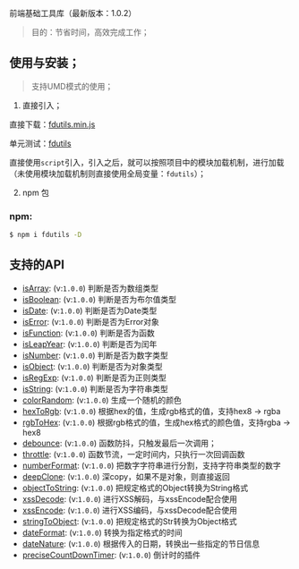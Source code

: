 
前端基础工具库（最新版本：1.0.2）

> 目的：节省时间，高效完成工作；

## 使用与安装；

> 支持UMD模式的使用；

1. 直接引入；

直接下载：[fdutils.min.js](https://github.com/zhangyunling/fdutils/blob/master/dist/fdutils.min.js)

单元测试：[fdutils](http://www.zhangyunling.com/study/fdutils/)

直接使用`script`引入，引入之后，就可以按照项目中的模块加载机制，进行加载（未使用模块加载机制则直接使用全局变量：`fdutils`）；

2. npm 包

### npm:
``` bash
$ npm i fdutils -D
```

## 支持的API


- [isArray](./docs/isArray.md): (v:`1.0.0`) 判断是否为数组类型
- [isBoolean](./docs/isBoolean.md): (v:`1.0.0`) 判断是否为布尔值类型
- [isDate](./docs/isDate.md): (v:`1.0.0`) 判断是否为Date类型
- [isError](./docs/isError.md): (v:`1.0.0`) 判断是否为Error对象
- [isFunction](./docs/isFunction.md): (v:`1.0.0`) 判断是否为函数
- [isLeapYear](./docs/isLeapYear.md): (v:`1.0.0`) 判断是否为闰年
- [isNumber](./docs/isNumber.md): (v:`1.0.0`) 判断是否为数字类型
- [isObject](./docs/isObject.md): (v:`1.0.0`) 判断是否为对象类型
- [isRegExp](./docs/isRegExp.md): (v:`1.0.0`) 判断是否为正则类型
- [isString](./docs/isString.md): (v:`1.0.0`) 判断是否为字符串类型
- [colorRandom](./docs/colorRandom.md): (v:`1.0.0`) 生成一个随机的颜色
- [hexToRgb](./docs/hexToRgb.md): (v:`1.0.0`) 根据hex的值，生成rgb格式的值，支持hex8 -> rgba
- [rgbToHex](./docs/rgbToHex.md): (v:`1.0.0`) 根据rgb格式的值，生成hex格式的颜色值，支持rgba -> hex8
- [debounce](./docs/debounce.md): (v:`1.0.0`) 函数防抖，只触发最后一次调用；
- [throttle](./docs/throttle.md): (v:`1.0.0`) 函数节流，一定时间内，只执行一次回调函数
- [numberFormat](./docs/numberFormat.md): (v:`1.0.0`) 把数字字符串进行分割，支持字符串类型的数字
- [deepClone](./docs/deepClone.md): (v:`1.0.0`) 深copy，如果不是对象，则直接返回
- [objectToString](./docs/objectToString.md): (v:`1.0.0`) 把规定格式的Object转换为String格式
- [xssDecode](./docs/xssDecode.md): (v:`1.0.0`) 进行XSS解码，与xssEncode配合使用
- [xssEncode](./docs/xssEncode.md): (v:`1.0.0`) 进行XSS编码，与xssDecode配合使用
- [stringToObject](./docs/stringToObject.md): (v:`1.0.0`) 把规定格式的Str转换为Object格式
- [dateFormat](./docs/dateFormat.md): (v:`1.0.0`) 转换为指定格式的时间
- [dateNature](./docs/dateNature.md): (v:`1.0.0`) 根据传入的日期，转换出一些指定的节日信息
- [preciseCountDownTimer](./docs/preciseCountDownTimer.md): (v:`1.0.0`) 倒计时的插件


